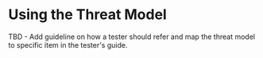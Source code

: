 # Using the Threat Model

TBD - Add guideline on how a tester should refer and map the threat model to specific item in the tester's guide.
